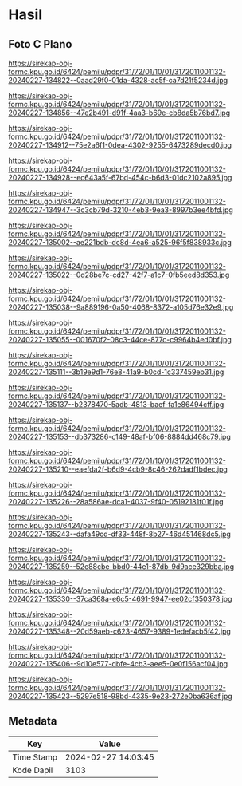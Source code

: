 # Hasil

## Foto C Plano

https://sirekap-obj-formc.kpu.go.id/6424/pemilu/pdpr/31/72/01/10/01/3172011001132-20240227-134822--0aad29f0-01da-4328-ac5f-ca7d21f5234d.jpg

https://sirekap-obj-formc.kpu.go.id/6424/pemilu/pdpr/31/72/01/10/01/3172011001132-20240227-134856--47e2b491-d91f-4aa3-b69e-cb8da5b76bd7.jpg

https://sirekap-obj-formc.kpu.go.id/6424/pemilu/pdpr/31/72/01/10/01/3172011001132-20240227-134912--75e2a6f1-0dea-4302-9255-6473289decd0.jpg

https://sirekap-obj-formc.kpu.go.id/6424/pemilu/pdpr/31/72/01/10/01/3172011001132-20240227-134928--ec643a5f-67bd-454c-b6d3-01dc2102a895.jpg

https://sirekap-obj-formc.kpu.go.id/6424/pemilu/pdpr/31/72/01/10/01/3172011001132-20240227-134947--3c3cb79d-3210-4eb3-9ea3-8997b3ee4bfd.jpg

https://sirekap-obj-formc.kpu.go.id/6424/pemilu/pdpr/31/72/01/10/01/3172011001132-20240227-135002--ae221bdb-dc8d-4ea6-a525-96f5f838933c.jpg

https://sirekap-obj-formc.kpu.go.id/6424/pemilu/pdpr/31/72/01/10/01/3172011001132-20240227-135022--0d28be7c-cd27-42f7-a1c7-0fb5eed8d353.jpg

https://sirekap-obj-formc.kpu.go.id/6424/pemilu/pdpr/31/72/01/10/01/3172011001132-20240227-135038--9a889196-0a50-4068-8372-a105d76e32e9.jpg

https://sirekap-obj-formc.kpu.go.id/6424/pemilu/pdpr/31/72/01/10/01/3172011001132-20240227-135055--001670f2-08c3-44ce-877c-c9964b4ed0bf.jpg

https://sirekap-obj-formc.kpu.go.id/6424/pemilu/pdpr/31/72/01/10/01/3172011001132-20240227-135111--3b19e9d1-76e8-41a9-b0cd-1c337459eb31.jpg

https://sirekap-obj-formc.kpu.go.id/6424/pemilu/pdpr/31/72/01/10/01/3172011001132-20240227-135137--b2378470-5adb-4813-baef-fa1e86494cff.jpg

https://sirekap-obj-formc.kpu.go.id/6424/pemilu/pdpr/31/72/01/10/01/3172011001132-20240227-135153--db373286-c149-48af-bf06-8884dd468c79.jpg

https://sirekap-obj-formc.kpu.go.id/6424/pemilu/pdpr/31/72/01/10/01/3172011001132-20240227-135210--eaefda2f-b6d9-4cb9-8c46-262dadf1bdec.jpg

https://sirekap-obj-formc.kpu.go.id/6424/pemilu/pdpr/31/72/01/10/01/3172011001132-20240227-135226--28a586ae-dca1-4037-9f40-05192181f01f.jpg

https://sirekap-obj-formc.kpu.go.id/6424/pemilu/pdpr/31/72/01/10/01/3172011001132-20240227-135243--dafa49cd-df33-448f-8b27-46d451468dc5.jpg

https://sirekap-obj-formc.kpu.go.id/6424/pemilu/pdpr/31/72/01/10/01/3172011001132-20240227-135259--52e88cbe-bbd0-44e1-87db-9d9ace329bba.jpg

https://sirekap-obj-formc.kpu.go.id/6424/pemilu/pdpr/31/72/01/10/01/3172011001132-20240227-135330--37ca368a-e6c5-4691-9947-ee02cf350378.jpg

https://sirekap-obj-formc.kpu.go.id/6424/pemilu/pdpr/31/72/01/10/01/3172011001132-20240227-135348--20d59aeb-c623-4657-9389-1edefacb5f42.jpg

https://sirekap-obj-formc.kpu.go.id/6424/pemilu/pdpr/31/72/01/10/01/3172011001132-20240227-135406--9d10e577-dbfe-4cb3-aee5-0e0f156acf04.jpg

https://sirekap-obj-formc.kpu.go.id/6424/pemilu/pdpr/31/72/01/10/01/3172011001132-20240227-135423--5297e518-98bd-4335-9e23-272e0ba636af.jpg


## Metadata

| Key        | Value               |
| ---------- | ------------------- |
| Time Stamp | 2024-02-27 14:03:45 |
| Kode Dapil | 3103                |



